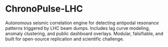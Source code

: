 # ChronoPulse-LHC
Autonomous seismic correlation engine for detecting antipodal resonance patterns triggered by LHC beam dumps. Includes lag curve modeling, anomaly clustering, and public dashboard overlays. Modular, falsifiable, and built for open-source replication and scientific challenge.
